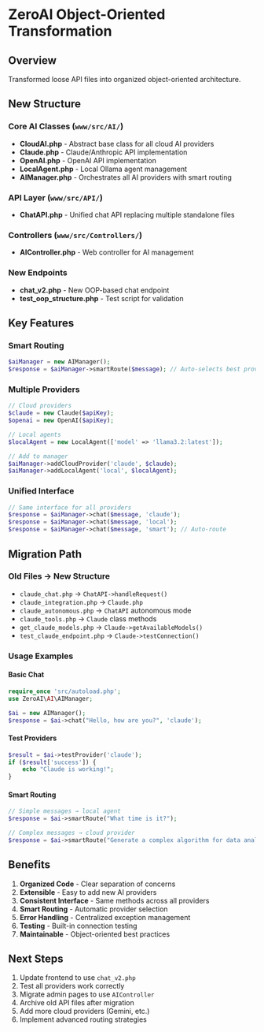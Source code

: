 # ZeroAI Object-Oriented Transformation

## Overview
Transformed loose API files into organized object-oriented architecture.

## New Structure

### Core AI Classes (`www/src/AI/`)
- **CloudAI.php** - Abstract base class for all cloud AI providers
- **Claude.php** - Claude/Anthropic API implementation
- **OpenAI.php** - OpenAI API implementation  
- **LocalAgent.php** - Local Ollama agent management
- **AIManager.php** - Orchestrates all AI providers with smart routing

### API Layer (`www/src/API/`)
- **ChatAPI.php** - Unified chat API replacing multiple standalone files

### Controllers (`www/src/Controllers/`)
- **AIController.php** - Web controller for AI management

### New Endpoints
- **chat_v2.php** - New OOP-based chat endpoint
- **test_oop_structure.php** - Test script for validation

## Key Features

### Smart Routing
```php
$aiManager = new AIManager();
$response = $aiManager->smartRoute($message); // Auto-selects best provider
```

### Multiple Providers
```php
// Cloud providers
$claude = new Claude($apiKey);
$openai = new OpenAI($apiKey);

// Local agents
$localAgent = new LocalAgent(['model' => 'llama3.2:latest']);

// Add to manager
$aiManager->addCloudProvider('claude', $claude);
$aiManager->addLocalAgent('local', $localAgent);
```

### Unified Interface
```php
// Same interface for all providers
$response = $aiManager->chat($message, 'claude');
$response = $aiManager->chat($message, 'local');
$response = $aiManager->chat($message, 'smart'); // Auto-route
```

## Migration Path

### Old Files → New Structure
- `claude_chat.php` → `ChatAPI->handleRequest()`
- `claude_integration.php` → `Claude.php`
- `claude_autonomous.php` → `ChatAPI` autonomous mode
- `claude_tools.php` → `Claude` class methods
- `get_claude_models.php` → `Claude->getAvailableModels()`
- `test_claude_endpoint.php` → `Claude->testConnection()`

### Usage Examples

#### Basic Chat
```php
require_once 'src/autoload.php';
use ZeroAI\AI\AIManager;

$ai = new AIManager();
$response = $ai->chat("Hello, how are you?", 'claude');
```

#### Test Providers
```php
$result = $ai->testProvider('claude');
if ($result['success']) {
    echo "Claude is working!";
}
```

#### Smart Routing
```php
// Simple messages → local agent
$response = $ai->smartRoute("What time is it?");

// Complex messages → cloud provider
$response = $ai->smartRoute("Generate a complex algorithm for data analysis");
```

## Benefits

1. **Organized Code** - Clear separation of concerns
2. **Extensible** - Easy to add new AI providers
3. **Consistent Interface** - Same methods across all providers
4. **Smart Routing** - Automatic provider selection
5. **Error Handling** - Centralized exception management
6. **Testing** - Built-in connection testing
7. **Maintainable** - Object-oriented best practices

## Next Steps

1. Update frontend to use `chat_v2.php`
2. Test all providers work correctly
3. Migrate admin pages to use `AIController`
4. Archive old API files after migration
5. Add more cloud providers (Gemini, etc.)
6. Implement advanced routing strategies